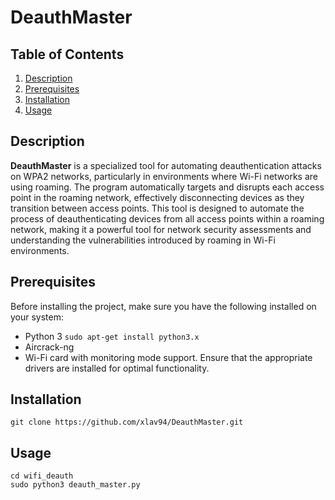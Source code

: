 # DeauthMaster

## Table of Contents

1. [Description](#description)
2. [Prerequisites](#prerequisites)
3. [Installation](#installation)
4. [Usage](#usage)


## Description

**DeauthMaster** is a specialized tool for automating deauthentication attacks on WPA2 networks, particularly in environments where Wi-Fi networks are using roaming. The program automatically targets and disrupts each access point in the roaming network, effectively disconnecting devices as they transition between access points. This tool is designed to automate the process of deauthenticating devices from all access points within a roaming network, making it a powerful tool for network security assessments and understanding the vulnerabilities introduced by roaming in Wi-Fi environments.

## Prerequisites

Before installing the project, make sure you have the following installed on your system:

- Python 3
`sudo apt-get install python3.x`
- Aircrack-ng
- Wi-Fi card with monitoring mode support. Ensure that the appropriate drivers are installed for optimal functionality.

## Installation
```shell
git clone https://github.com/xlav94/DeauthMaster.git
```

## Usage

```shell
cd wifi_deauth
sudo python3 deauth_master.py
```
